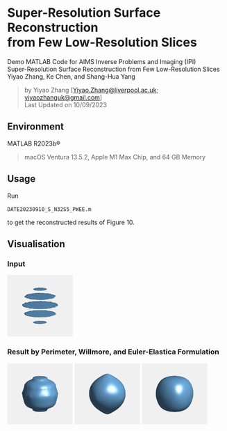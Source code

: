 # Super-Resolution Surface Reconstruction <br> from Few Low-Resolution Slices

  Demo MATLAB Code for AIMS Inverse Problems and Imaging (IPI) <br>
  Super-Resolution Surface Reconstruction from Few Low-Resolution Slices <br>
  Yiyao Zhang, Ke Chen, and Shang-Hua Yang <br>
  
> by Yiyao Zhang [Yiyao.Zhang@liverpool.ac.uk; yiyaozhanguk@gmail.com] <br>
> Last Updated on 10/09/2023

## Environment
MATLAB R2023b®

> macOS Ventura 13.5.2, Apple M1 Max Chip, and 64 GB Memory

## Usage

Run 
```
DATE20230910_S_N32S5_PWEE.m
```
 to get the reconstructed results of Figure 10. 

## Visualisation

### Input
<img src="/Fig/S_N32S5_1_U0_in.gif" width="30%" height="30%"/>

### Result by Perimeter, Willmore, and Euler-Elastica Formulation
<img src="/Fig/S_N32S5_3_P.gif" width="30%" height="30%"/>
<img src="/Fig/S_N32S5_4_W.gif" width="30%" height="30%"/>
<img src="/Fig/S_N32S5_5_EE.gif" width="30%" height="30%"/>
